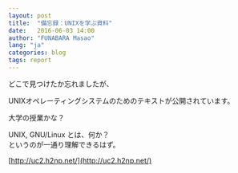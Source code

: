 ```yaml
---
layout: post
title:  "備忘録：UNIXを学ぶ資料"
date:   2016-06-03 14:00
author: "FUNABARA Masao"
lang: "ja"
categories: blog
tags: report
---
```


どこで見つけたか忘れましたが、

UNIXオペレーティングシステムのためのテキストが公開されています。

大学の授業かな？

UNIX, GNU/Linux とは、何か？  
というのが一通り理解できるはず。

[http://uc2.h2np.net/](http://uc2.h2np.net/)
